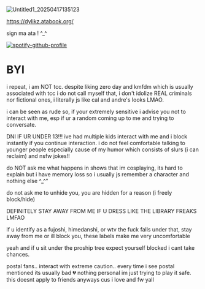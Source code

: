 
![Untitled1_20250417135123](https://github.com/user-attachments/assets/bc7e8913-96eb-4326-8430-7234f8b372bd)

 https://dylikz.atabook.org/
<p>sign ma ata ! ^_^</p>

[![spotify-github-profile](https://spotify-github-profile.kittinanx.com/api/view?uid=31tleqegpb4lhcogzq6e3rwkleiq&cover_image=true&theme=natemoo-re&show_offline=false&background_color=121212&interchange=false&bar_color=be2727&bar_color_cover=false)](https://github.com/kittinan/spotify-github-profile)

# BYI
<p> i repeat, i am NOT tcc. despite liking zero day and kmfdm which is usually associated with  tcc i do not call myself that, i don't idolize REAL criminals nor fictional ones, i literally js like cal and andre's looks LMAO.</p>
 <p> i can be seen as rude so, if your extremely sensitive i advise you not to interact with me, esp if ur a random coming up to me and trying to conversate.</p>
 <p> DNI IF UR UNDER 13!!! ive had multiple kids interact with me and i block instantly if you continue interaction. i do not feel comfortable talking to younger people especially cause of my humor which consists of slurs (i can reclaim) and nsfw jokes!!</p>
<p> do NOT ask me what happens in shows that im cosplaying, its hard to explain but i have memory loss so i usually js remember a character and nothing else ^_^"</p>
<p>do not ask me to unhide you, you are hidden for a reason (i freely block/hide)</p>
<p> DEFINITELY STAY AWAY FROM ME IF U DRESS LIKE THE LIBRARY FREAKS LMFAO</p>
<p> if u identify as a fujoshi, himedanshi, or wtv the fuck falls under that, stay away from me or ill block you, these labels make me very uncomfortable </p>
<p> yeah and if u sit under the proship tree expect yourself blocked i cant take chances.</p>
<p> postal fans.. interact with extreme caution.. every time i see postal mentioned its usually bad 💔 nothing personal im just trying to play it safe. this doesnt apply to friends anyways cus i love and fw yall</p>
